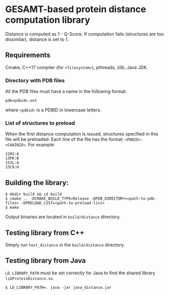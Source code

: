 # GESAMT-based protein distance computation library

Distance is computed as 1 - Q-Score. If computation fails (structures are too dissimilar), distance is set to 1.

## Requirements
Cmake, C++17 compiler (for `<filesystem>`), pthreads, zlib, Java JDK.


### Directory with PDB files
All the PDB files must have a name in the following format:

`pdb<pdbid>.ent`

where `<pdbid>` is a PDBID in lowercase letters.

### List of structures to preload
When the first distance computation is issued, structures specified in this file will be preloaded. Each line of the
 file has the format: `<PDBID>:<CHAINID>`. For example:
```
12AS:A
13PK:B
153L:A
15C8:H  
```

## Building the library:

```
$ mkdir build && cd build
$ cmake .. -DCMAKE_BUILD_TYPE=Release -DPDB_DIRECTORY=<path-to-pdb-files> -DPRELOAD_LIST=<path-to-preload-list>
$ make
```

Output binaries are located in `build/distance` directory.

## Testing library from C++
Simply run `test_distance` in the `build/distance` directory.


## Testing library from Java
`LD_LIBRARY_PATH` must be set correctly for Java to find the shared library `libProteinDistance.so`.

```
$ LD_LIBRARY_PATH=. java -jar java_distance.jar
```


